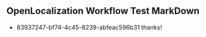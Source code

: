 ## OpenLocalization Workflow Test MarkDown
* 83937247-bf74-4c45-8239-abfeac596b31 thanks!

<!--HONumber=Sep16_HO2-->


